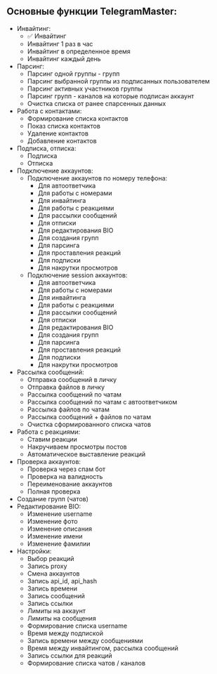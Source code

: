 <h2>Основные функции TelegramMaster:</h2>

- Инвайтинг:
    - ✅ Инвайтинг
    - Инвайтинг 1 раз в час
    - Инвайтинг в определенное время
    - Инвайтинг каждый день
- Парсинг:
    - Парсинг одной группы - групп
    - Парсинг выбранной группы из подписанных пользователем
    - Парсинг активных участников группы
    - Парсинг групп - каналов на которые подписан аккаунт
    - Очистка списка от ранее спарсенных данных
- Работа с контактами:
    - Формирование списка контактов
    - Показ списка контактов
    - Удаление контактов
    - Добавление контактов
- Подписка, отписка:
    - Подписка
    - Отписка
- Подключение аккаунтов:
    - Подключение аккаунтов по номеру телефона:
        - Для автоответчика
        - Для работы с номерами
        - Для инвайтинга
        - Для работы с реакциями
        - Для рассылки сообщений
        - Для отписки
        - Для редактирования BIO
        - Для создания групп
        - Для парсинга
        - Для проставления реакций
        - Для подписки
        - Для накрутки просмотров
    - Подключение session аккаунтов:
        - Для автоответчика
        - Для работы с номерами
        - Для инвайтинга
        - Для работы с реакциями
        - Для рассылки сообщений
        - Для отписки
        - Для редактирования BIO
        - Для создания групп
        - Для парсинга
        - Для проставления реакций
        - Для подписки
        - Для накрутки просмотров
- Рассылка сообщений:
    - Отправка сообщений в личку
    - Отправка файлов в личку
    - Рассылка сообщений по чатам
    - Рассылка сообщений по чатам с автоответчиком
    - Рассылка файлов по чатам
    - Рассылка сообщений + файлов по чатам
    - Очистка сформированного списка чатов
- Работа с реакциями:
    - Ставим реакции
    - Накручиваем просмотры постов
    - Автоматическое выставление реакций
- Проверка аккаунтов:
    - Проверка через спам бот
    - Проверка на валидность
    - Переименование аккаунтов
    - Полная проверка
- Создание групп (чатов)
- Редактирование BIO:
    - Изменение username
    - Изменение фото
    - Изменение описания
    - Изменение имени
    - Изменение фамилии
- Настройки:
    - Выбор реакций
    - Запись proxy
    - Смена аккаунтов
    - Запись api_id, api_hash
    - Запись времени
    - Запись сообщений
    - Запись ссылки
    - Лимиты на аккаунт
    - Лимиты на сообщения
    - Формирование списка username
    - Время между подпиской
    - Запись времени между сообщениями
    - Время между инвайтингом, рассылка сообщений
    - Запись ссылки для реакций
    - Формирование списка чатов / каналов
